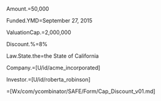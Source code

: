 Amount.$=$50,000

Funded.YMD=September 27, 2015

ValuationCap.$=$2,000,000

Discount.%=8%

Law.State.the=the State of California

Company.=[U/id/acme_incorporated]

Investor.=[U/id/roberta_robinson]

=[Wx/com/ycombinator/SAFE/Form/Cap_Discount_v01.md]